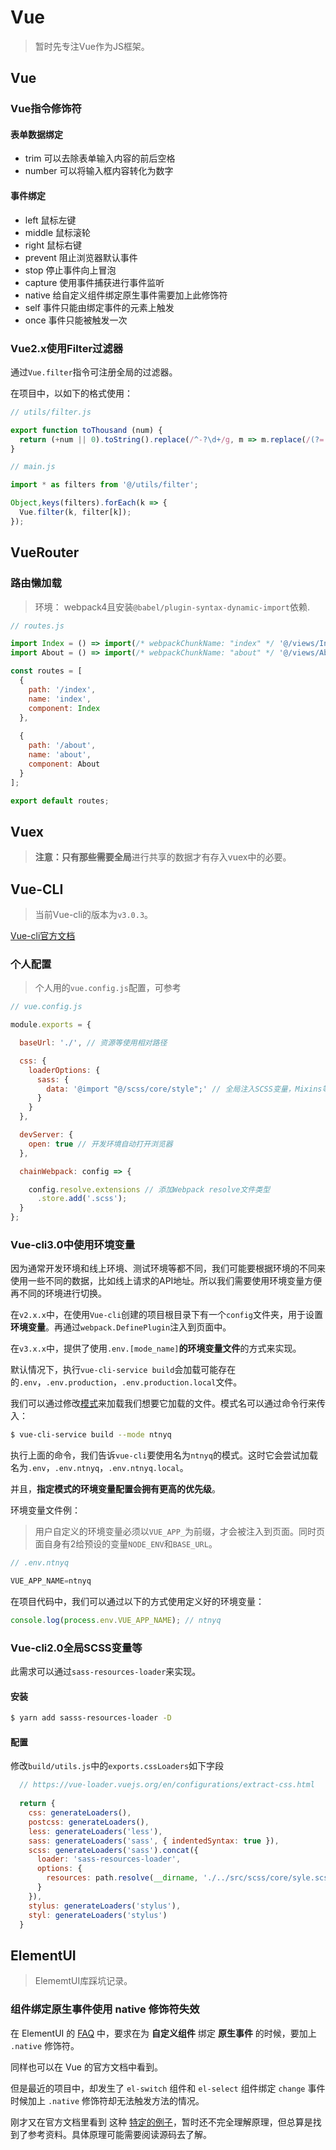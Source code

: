 # Vue

> 暂时先专注Vue作为JS框架。

## Vue

### Vue指令修饰符

#### 表单数据绑定

- trim 可以去除表单输入内容的前后空格
- number 可以将输入框内容转化为数字

#### 事件绑定

- left 鼠标左键
- middle 鼠标滚轮
- right 鼠标右键
- prevent 阻止浏览器默认事件
- stop 停止事件向上冒泡
- capture 使用事件捕获进行事件监听
- native 给自定义组件绑定原生事件需要加上此修饰符
- self 事件只能由绑定事件的元素上触发
- once 事件只能被触发一次

### Vue2.x使用Filter过滤器

通过`Vue.filter`指令可注册全局的过滤器。

在项目中，以如下的格式使用：

``` js
// utils/filter.js

export function toThousand (num) {
  return (+num || 0).toString().replace(/^-?\d+/g, m => m.replace(/(?=(?!\b)(\d{3})+$)/g, ','));
}
```

``` js
// main.js

import * as filters from '@/utils/filter';

Object,keys(filters).forEach(k => {
  Vue.filter(k, filter[k]);
});
```

## VueRouter

### 路由懒加载

> 环境： webpack4且安装`@babel/plugin-syntax-dynamic-import`依赖.

``` js
// routes.js

import Index = () => import(/* webpackChunkName: "index" */ '@/views/Index');
import About = () => import(/* webpackChunkName: "about" */ '@/views/About');

const routes = [
  {
  	path: '/index',
  	name: 'index',
  	component: Index
  },
  
  {
  	path: '/about',
  	name: 'about',
  	component: About
  }
];

export default routes;
```

## Vuex

> **注意：**只有那些需要**全局**进行共享的数据才有存入vuex中的必要。

## Vue-CLI

> 当前Vue-cli的版本为`v3.0.3`。

[Vue-cli官方文档](https://cli.vuejs.org/)

### 个人配置

> 个人用的`vue.config.js`配置，可参考

``` js
// vue.config.js

module.exports = {

  baseUrl: './', // 资源等使用相对路径

  css: {
    loaderOptions: {
      sass: {
        data: '@import "@/scss/core/style";' // 全局注入SCSS变量，Mixins等
      }
    }
  },

  devServer: {
    open: true // 开发环境自动打开浏览器
  },

  chainWebpack: config => {

    config.resolve.extensions // 添加Webpack resolve文件类型
      .store.add('.scss');
  }
};

```

### Vue-cli3.0中使用环境变量

因为通常开发环境和线上环境、测试环境等都不同，我们可能要根据环境的不同来使用一些不同的数据，比如线上请求的API地址。所以我们需要使用环境变量方便再不同的环境进行切换。

在`v2.x.x`中，在使用`Vue-cli`创建的项目根目录下有一个`config`文件夹，用于设置**环境变量**。再通过`webpack.DefinePlugin`注入到页面中。

在`v3.x.x`中，提供了使用`.env.[mode_name]`**的环境变量文件**的方式来实现。

默认情况下，执行`vue-cli-service build`会加载可能存在的`.env`，`.env.production`，`.env.production.local`文件。

我们可以通过修改[模式](https://cli.vuejs.org/zh/guide/mode-and-env.html#%E6%A8%A1%E5%BC%8F)来加载我们想要它加载的文件。模式名可以通过命令行来传入：

``` bash
$ vue-cli-service build --mode ntnyq
```

执行上面的命令，我们告诉`vue-cli`要使用名为`ntnyq`的模式。这时它会尝试加载名为`.env`，`.env.ntnyq`，`.env.ntnyq.local`。

并且，**指定模式的环境变量配置会拥有更高的优先级**。

环境变量文件例：

> 用户自定义的环境变量必须以`VUE_APP_`为前缀，才会被注入到页面。同时页面自身有2给预设的变量`NODE_ENV`和`BASE_URL`。

``` js
// .env.ntnyq

VUE_APP_NAME=ntnyq
```

在项目代码中，我们可以通过以下的方式使用定义好的环境变量：

``` js
console.log(process.env.VUE_APP_NAME); // ntnyq
```
### Vue-cli2.0全局SCSS变量等

此需求可以通过`sass-resources-loader`来实现。

#### 安装

``` bash
$ yarn add sasss-resources-loader -D
```

#### 配置

修改`build/utils.js`中的`exports.cssLoaders`如下字段

``` js
  // https://vue-loader.vuejs.org/en/configurations/extract-css.html
  
  return {
    css: generateLoaders(),
    postcss: generateLoaders(),
    less: generateLoaders('less'),
    sass: generateLoaders('sass', { indentedSyntax: true }),
    scss: generateLoaders('sass').concat({
      loader: 'sass-resources-loader',
      options: {
        resources: path.resolve(__dirname, './../src/scss/core/syle.scss')
      }
    }),
    stylus: generateLoaders('stylus'),
    styl: generateLoaders('stylus')
  }
```

## ElementUI

> ElememtUI库踩坑记录。

### 组件绑定原生事件使用 native 修饰符失效

在 ElementUI 的 [FAQ](https://github.com/ElemeFE/element/blob/dev/FAQ.md) 中，要求在为 **自定义组件** 绑定 **原生事件** 的时候，要加上 `.native` 修饰符。

同样也可以在 Vue 的官方文档中看到。

但是最近的项目中，却发生了 `el-switch` 组件和 `el-select` 组件绑定 `change` 事件时候加上 `.native` 修饰符却无法触发方法的情况。

刚才又在官方文档里看到 这种 [特定的例子](https://cn.vuejs.org/v2/guide/components-custom-events.html#%E5%B0%86%E5%8E%9F%E7%94%9F%E4%BA%8B%E4%BB%B6%E7%BB%91%E5%AE%9A%E5%88%B0%E7%BB%84%E4%BB%B6)，暂时还不完全理解原理，但总算是找到了参考资料。具体原理可能需要阅读源码去了解。





